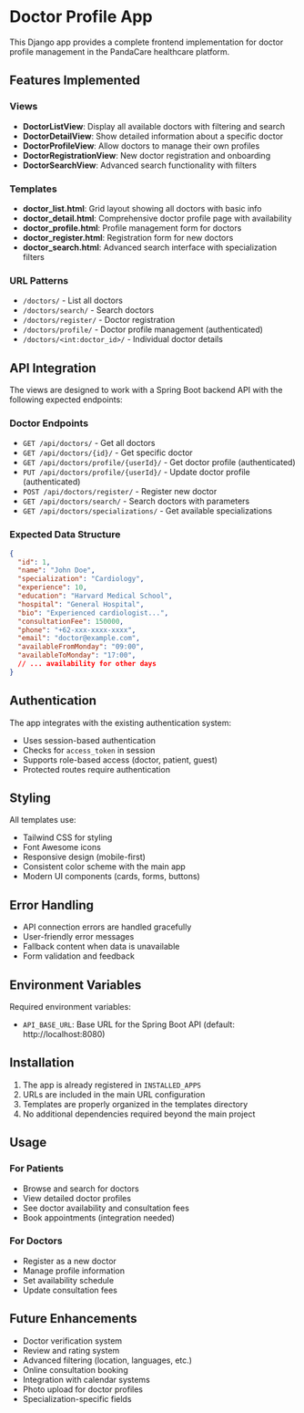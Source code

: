 # Doctor Profile App

This Django app provides a complete frontend implementation for doctor profile management in the PandaCare healthcare platform.

## Features Implemented

### Views
- **DoctorListView**: Display all available doctors with filtering and search
- **DoctorDetailView**: Show detailed information about a specific doctor
- **DoctorProfileView**: Allow doctors to manage their own profiles
- **DoctorRegistrationView**: New doctor registration and onboarding
- **DoctorSearchView**: Advanced search functionality with filters

### Templates
- **doctor_list.html**: Grid layout showing all doctors with basic info
- **doctor_detail.html**: Comprehensive doctor profile page with availability
- **doctor_profile.html**: Profile management form for doctors
- **doctor_register.html**: Registration form for new doctors
- **doctor_search.html**: Advanced search interface with specialization filters

### URL Patterns
- `/doctors/` - List all doctors
- `/doctors/search/` - Search doctors
- `/doctors/register/` - Doctor registration
- `/doctors/profile/` - Doctor profile management (authenticated)
- `/doctors/<int:doctor_id>/` - Individual doctor details

## API Integration

The views are designed to work with a Spring Boot backend API with the following expected endpoints:

### Doctor Endpoints
- `GET /api/doctors/` - Get all doctors
- `GET /api/doctors/{id}/` - Get specific doctor
- `GET /api/doctors/profile/{userId}/` - Get doctor profile (authenticated)
- `PUT /api/doctors/profile/{userId}/` - Update doctor profile (authenticated)
- `POST /api/doctors/register/` - Register new doctor
- `GET /api/doctors/search/` - Search doctors with parameters
- `GET /api/doctors/specializations/` - Get available specializations

### Expected Data Structure

```json
{
  "id": 1,
  "name": "John Doe",
  "specialization": "Cardiology",
  "experience": 10,
  "education": "Harvard Medical School",
  "hospital": "General Hospital",
  "bio": "Experienced cardiologist...",
  "consultationFee": 150000,
  "phone": "+62-xxx-xxxx-xxxx",
  "email": "doctor@example.com",
  "availableFromMonday": "09:00",
  "availableToMonday": "17:00",
  // ... availability for other days
}
```

## Authentication

The app integrates with the existing authentication system:
- Uses session-based authentication
- Checks for `access_token` in session
- Supports role-based access (doctor, patient, guest)
- Protected routes require authentication

## Styling

All templates use:
- Tailwind CSS for styling
- Font Awesome icons
- Responsive design (mobile-first)
- Consistent color scheme with the main app
- Modern UI components (cards, forms, buttons)

## Error Handling

- API connection errors are handled gracefully
- User-friendly error messages
- Fallback content when data is unavailable
- Form validation and feedback

## Environment Variables

Required environment variables:
- `API_BASE_URL`: Base URL for the Spring Boot API (default: http://localhost:8080)

## Installation

1. The app is already registered in `INSTALLED_APPS`
2. URLs are included in the main URL configuration
3. Templates are properly organized in the templates directory
4. No additional dependencies required beyond the main project

## Usage

### For Patients
- Browse and search for doctors
- View detailed doctor profiles
- See doctor availability and consultation fees
- Book appointments (integration needed)

### For Doctors
- Register as a new doctor
- Manage profile information
- Set availability schedule
- Update consultation fees

## Future Enhancements

- Doctor verification system
- Review and rating system
- Advanced filtering (location, languages, etc.)
- Online consultation booking
- Integration with calendar systems
- Photo upload for doctor profiles
- Specialization-specific fields

